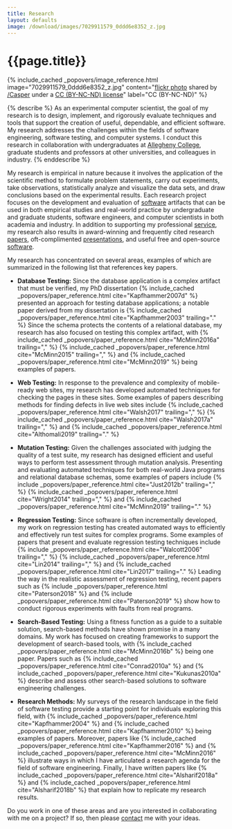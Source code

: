 ```yaml
---
title: Research
layout: defaults
image: /download/images/7029911579_0ddd6e8352_z.jpg
---
```


# {{page.title}}

<!-- include_cached header image -->
{% include_cached _popovers/image_reference.html image="7029911579_0ddd6e8352_z.jpg" content="<a title='Color Test #4a' target='_blank' href='http://flickr.com/photos/multichrome/7029911579'>flickr photo</a> shared by <a target='_blank' href='http://flickr.com/people/multichrome'>/Casper</a> under a <a target='_blank' href='http://creativecommons.org/licenses/by-nc-nd/2.0/'>CC (BY-NC-ND) license</a>" label="CC (BY-NC-ND)" %}

{% describe %}
As an experimental computer scientist, the goal of my research is to design,
implement, and rigorously evaluate techniques and tools that support the
creation of useful, dependable, and efficient software. My research addresses
the challenges within the fields of software engineering, software testing, and
computer systems. I conduct this research in collaboration with undergraduates
at [Allegheny College](http://www.allegheny.edu), graduate students and
professors at other universities, and colleagues in industry.
{% enddescribe %}

My research is empirical in nature because it involves the application of the
scientific method to formulate problem statements, carry out experiments, take
observations, statistically analyze and visualize the data sets, and draw
conclusions based on the experimental results. Each research project focuses on
the development and evaluation of [software]({{site.baseurl}}software/)
artifacts that can be used in both empirical studies and real-world practice by
undergraduate and graduate students, software engineers, and computer scientists
in both academia and industry. In addition to supporting my professional
[service]({{site.baseurl}}service/), my research also results in award-winning
and frequently cited research [papers]({{site.baseurl}}research/papers/),
oft-complimented [presentations]({{site.baseurl}}research/presentations/), and
useful free and open-source [software]({{site.baseurl}}software/).

My research has concentrated on several areas, examples of which are summarized
in the following list that references key papers.

<ul class="fa-ul">

<li><i class="fa-li fa fa-arrow-right"></i>

<b>Database Testing:</b> Since the database application is a complex artifact
that must be verified, my PhD dissertation {% include_cached
_popovers/paper_reference.html cite="Kapfhammer2007d" %} presented an approach
for testing database applications; a notable paper derived from my dissertation
is {% include_cached _popovers/paper_reference.html cite="Kapfhammer2003"
trailing="." %} Since the schema protects the contents of a relational
database, my research has also focused on testing this complex artifact, with
{% include_cached _popovers/paper_reference.html cite="McMinn2016a"
trailing="," %} {% include_cached _popovers/paper_reference.html
cite="McMinn2015" trailing="," %} and {% include_cached
_popovers/paper_reference.html cite="McMinn2019" %} being examples of papers.
</li>
<p>

<li><i class="fa-li fa fa-arrow-right"></i>

<b>Web Testing:</b> In response to the prevalence and complexity of
mobile-ready web sites, my research has developed automated techniques for
checking the pages in these sites. Some examples of papers describing methods
for finding defects in live web sites include {% include_cached
_popovers/paper_reference.html cite="Walsh2017" trailing="," %} {%
include_cached _popovers/paper_reference.html cite="Walsh2017a" trailing="," %}
and {% include_cached _popovers/paper_reference.html cite="Althomali2019"
trailing="." %} </li>
<p>

<li><i class="fa-li fa fa-arrow-right"></i>

<b>Mutation Testing:</b> Given the challenges associated with judging the
quality of a test suite, my research has designed efficient and useful ways to
perform test assessment through mutation analysis. Presenting and evaluating
automated techniques for both real-world Java programs and relational database
schemas, some examples of papers include {% include
_popovers/paper_reference.html cite="Just2012b" trailing="," %} {%
include_cached _popovers/paper_reference.html cite="Wright2014" trailing="," %}
and {% include_cached _popovers/paper_reference.html cite="McMinn2019"
trailing="." %} </li> <p>

<li><i class="fa-li fa fa-arrow-right"></i>

<b>Regression Testing:</b> Since software is often incrementally developed, my
work on regression testing has created automated ways to efficiently and
effectively run test suites for complex programs. Some examples of papers that
present and evaluate regression testing techniques include {% include
_popovers/paper_reference.html cite="Walcott2006" trailing="," %} {%
include_cached _popovers/paper_reference.html cite="Lin2014" trailing="," %} and
{% include_cached _popovers/paper_reference.html cite="Lin2017" trailing="." %}
Leading the way in the realistic assessment of regression testing, recent papers
such as {% include _popovers/paper_reference.html cite="Paterson2018" %} and {%
include _popovers/paper_reference.html cite="Paterson2019" %} show how to
conduct rigorous experiments with faults from real programs.
</li>
<p>

<li><i class="fa-li fa fa-arrow-right"></i>

<b>Search-Based Testing:</b> Using a fitness function as a guide to a suitable
solution, search-based methods have shown promise in a many domains. My work has
focused on creating frameworks to support the development of search-based tools,
with {% include_cached _popovers/paper_reference.html cite="McMinn2016b" %} being one
paper. Papers such as {% include_cached _popovers/paper_reference.html
cite="Conrad2010a" %} and {% include_cached _popovers/paper_reference.html
cite="Kukunas2010a" %} describe and assess other search-based solutions to
software engineering challenges.
</li>
<p>

<li><i class="fa-li fa fa-arrow-right"></i>

<b>Research Methods:</b> My surveys of the research landscape in the field of
software testing provide a starting point for individuals exploring this field,
with {% include_cached _popovers/paper_reference.html cite="Kapfhammer2004" %} and {%
include_cached _popovers/paper_reference.html cite="Kapfhammer2010" %} being examples
of papers. Moreover, papers like {% include_cached _popovers/paper_reference.html
cite="Kapfhammer2016" %} and {% include_cached _popovers/paper_reference.html
cite="McMinn2016" %} illustrate ways in which I have articulated a research
agenda for the field of software engineering. Finally, I have written papers
like {% include_cached _popovers/paper_reference.html cite="Alsharif2018a" %} and {%
include_cached _popovers/paper_reference.html cite="Alsharif2018b" %} that explain how
to replicate my research results.
</li>
<p>

</ul>

Do you work in one of these areas and are you interested in collaborating with
me on a project? If so, then please [contact]({{site.baseurl}}contact/) me with
your ideas.

